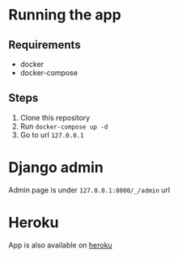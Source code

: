 

# Running the app
## Requirements
- docker
- docker-compose

## Steps
1. Clone this repository
2. Run `docker-compose up -d`
3. Go to url `127.0.0.1`

# Django admin
Admin page is under `127.0.0.1:8000/_/admin` url

# Heroku
App is also available on [heroku](https://gasper-url-shortener.herokuapp.com/)
